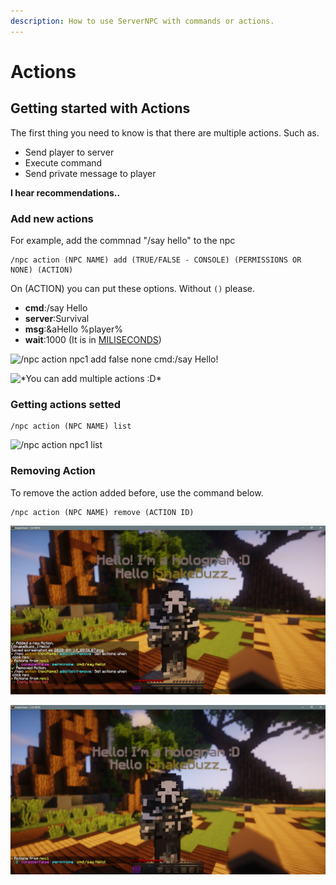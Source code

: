 ```yaml
---
description: How to use ServerNPC with commands or actions.
---
```


# Actions

## Getting started with Actions

The first thing you need to know is that there are multiple actions. Such as.

* Send player to server
* Execute command
* Send private message to player

**I hear recommendations..**

### Add new actions

For example, add the commnad "/say hello" to the npc

```text
/npc action (NPC NAME) add (TRUE/FALSE - CONSOLE) (PERMISSIONS OR NONE) (ACTION)
```

On \(ACTION\) you can put these options. Without `()` please.

* **cmd**:/say Hello
* **server**:Survival
* **msg**:&aHello %player%
* **wait**:1000 \(It is in [MILISECONDS](https://www.google.com/search?q=1000+milliseconds+to+seconds&oq=1000+milliseconds+to+seconds&aqs=chrome..69i57.447j0j9&sourceid=chrome&ie=UTF-8)\)

![/npc action npc1 add false none cmd:/say Hello!](../../.gitbook/assets/image%20%2816%29.png)

![\*You can add multiple actions :D\*](../../.gitbook/assets/2020-04-14_09.56.07.png)

### Getting actions setted

```text
/npc action (NPC NAME) list
```

![/npc action npc1 list](../../.gitbook/assets/image%20%2815%29.png)

### Removing Action

To remove the action added before, use the command below.

```text
/npc action (NPC NAME) remove (ACTION ID)
```

![/npc action npc1 list](../../.gitbook/assets/image.png)

![/npc action npc1 list](../../.gitbook/assets/image%20%282%29.png)

